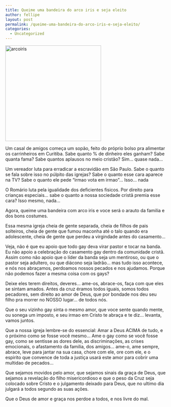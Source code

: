```yaml
---
title: Queime uma bandeira do arco iris e seja eleito
author: fellipe
layout: post
permalink: /queime-uma-bandeira-do-arco-iris-e-seja-eleito/
categories:
  - Uncategorized
---
```

[<img class="size-medium wp-image-279 aligncenter" alt="arcoiris" src="http://fellipebrito.com/wp-content/uploads/2014/10/arcoiris-300x300.jpg" width="300" height="300" />][1]

Um casal de amigos começa um sopão, feito do próprio bolso pra alimentar os carrinheiros em Curitiba. Sabe quanto % de dinheiro eles ganham? Sabe quanta fama? Sabe quantos aplausos no meio cristão? Sim&#8230; quase nada&#8230;

Um vereador luta para erradicar a escravidão em São Paulo. Sabe o quanto se fala sobre isso no púlpito das igrejas? Sabe o quanto esse cara aparece na TV? Sabe o quanto ele pede &#8220;irmao vota em irmao&#8221;&#8230; Isso&#8230; nada

O Romário luta pela igualidade dos deficientes fisicos. Por direito para crianças especiais&#8230; sabe o quanto a nossa sociedade cristã premia esse cara? Isso mesmo, nada&#8230;

Agora, queime uma bandeira com arco iris e voce será o arauto da familia e dos bons costumes.

Essa mesma igreja cheia de gente separada, cheia de filhos de pais solteiros, cheia de gente que fumou maconha até o talo quando era adolescente, cheia de gente que perdeu a virgindade antes do casamento&#8230;

Veja, não é que eu apoio que todo gay deva virar pastor e tocar na banda. Eu não apoio a celebração do casamento gay dentro da comunidade cristã. Assim como não apoio que o líder da banda seja um mentiroso, ou que o pastor seja adultero, ou que diácono seja ladrão&#8230; mas tudo isso acontece, e nós nos abraçamos, perdoamos nossos pecados e nos ajudamos. Porque não podemos fazer a mesma coisa com os gays?

Deixe eles terem direitos, deveres&#8230; ame-os, abrace-os, faça com que eles se sintam amados. Antes da cruz éramos todos iguais, somos todos pecadores, sem direito ao amor de Deus, que por bondade nos deu seu filho pra morrer no NOSSO lugar&#8230; de todos nós.

Que o seu vizinho gay sinta o mesmo amor, que voce sente quando mente, ou sonega um imposto, e seu irmao em Cristo te abraça e te diz&#8230; levanta, vamos juntos.

Que a nossa igreja lembre-se do essencial: Amar a Deus ACIMA de tudo, e o próximo como se fosse você mesmo&#8230; Ame o gay como se você fosse gay, como se sentisse as dores dele, as discriminações, as crises emocionais, o afastamento da familia, dos amigos&#8230; ame-o, ame sempre, abrace, leve para jantar na sua casa, chore com ele, ore com ele, e o espirito que convence de toda a justiça usará este amor para cobrir uma multidao de pecados&#8230;

Que sejamos movidos pelo amor, que sejamos sinais da graça de Deus, que sejamos a revelação do filho misericordioso e que o peso da Cruz seja colocado sobre Cristo e o julgamento deixado para Deus, que no ultimo dia julgará a todos segundo as suas ações.

Que o Deus de amor e graça nos perdoe a todos, e nos livre do mal.

 [1]: http://fellipebrito.com/wp-content/uploads/2014/10/arcoiris.jpg